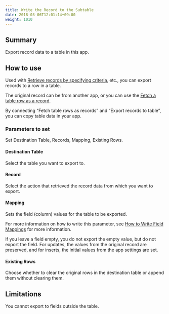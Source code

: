 ```yaml
---
title: Write the Record to the Subtable
date: 2018-03-06T12:01:14+09:00
weight: 1010
---
```

## Summary

Export record data to a table in this app.

## How to use

Used with [Retrieve records by specifying criteria](../../record/get_records_by_query), etc., you can export records to a row in a table.

The original record can be from another app, or you can use the [Fetch a table row as a record](../get_record_from_table).

By connecting “Fetch table rows as records” and “Export records to table”, you can copy table data in your app.

### Parameters to set

Set Destination Table, Records, Mapping, Existing Rows.

#### Destination Table

Select the table you want to export to.

#### Record

Select the action that retrieved the record data from which you want to export.

#### Mapping

Sets the field (column) values for the table to be exported.

For more information on how to write this parameter, see [How to Write Field Mappings](../../field_mapping/) for more information.

If you leave a field empty, you do not export the empty value, but do not export the field. For updates, the values from the original record are preserved, and for inserts, the initial values from the app settings are set.

#### Existing Rows

Choose whether to clear the original rows in the destination table or append them without clearing them.

## Limitations

You cannot export to fields outside the table.
